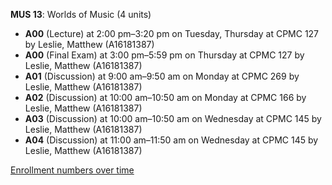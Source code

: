 **MUS 13**: Worlds of Music (4 units)

- **A00** (Lecture) at 2:00 pm–3:20 pm on Tuesday, Thursday at CPMC 127 by Leslie, Matthew (A16181387)
- **A00** (Final Exam) at 3:00 pm–5:59 pm on Thursday at CPMC 127 by Leslie, Matthew (A16181387)
- **A01** (Discussion) at 9:00 am–9:50 am on Monday at CPMC 269 by Leslie, Matthew (A16181387)
- **A02** (Discussion) at 10:00 am–10:50 am on Monday at CPMC 166 by Leslie, Matthew (A16181387)
- **A03** (Discussion) at 10:00 am–10:50 am on Wednesday at CPMC 145 by Leslie, Matthew (A16181387)
- **A04** (Discussion) at 11:00 am–11:50 am on Wednesday at CPMC 145 by Leslie, Matthew (A16181387)

[Enrollment numbers over time](./MUS13.tsv)
